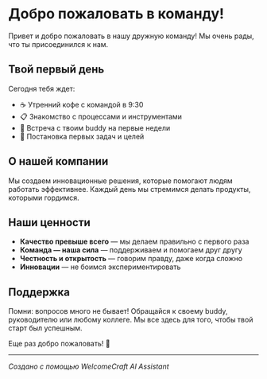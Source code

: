 # Добро пожаловать в команду!

Привет и добро пожаловать в нашу дружную команду! Мы очень рады, что ты присоединился к нам.

## Твой первый день

Сегодня тебя ждет:
- ☕ Утренний кофе с командой в 9:30
- 📋 Знакомство с процессами и инструментами  
- 🤝 Встреча с твоим buddy на первые недели
- 🎯 Постановка первых задач и целей

## О нашей компании

Мы создаем инновационные решения, которые помогают людям работать эффективнее. Каждый день мы стремимся делать продукты, которыми гордимся.

## Наши ценности

- **Качество превыше всего** — мы делаем правильно с первого раза
- **Команда — наша сила** — поддерживаем и помогаем друг другу
- **Честность и открытость** — говорим правду, даже когда сложно
- **Инновации** — не боимся экспериментировать

## Поддержка

Помни: вопросов много не бывает! Обращайся к своему buddy, руководителю или любому коллеге. Мы все здесь для того, чтобы твой старт был успешным.

Еще раз добро пожаловать! 🎉

---
*Создано с помощью WelcomeCraft AI Assistant*